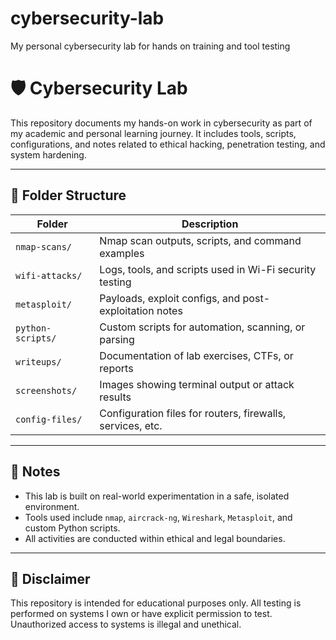 # cybersecurity-lab
My personal cybersecurity lab for hands on training and tool testing
# 🛡️ Cybersecurity Lab

This repository documents my hands-on work in cybersecurity as part of my academic and personal learning journey. It includes tools, scripts, configurations, and notes related to ethical hacking, penetration testing, and system hardening.

---

## 📁 Folder Structure

| Folder            | Description |
|-------------------|-------------|
| `nmap-scans/`     | Nmap scan outputs, scripts, and command examples |
| `wifi-attacks/`   | Logs, tools, and scripts used in Wi-Fi security testing |
| `metasploit/`     | Payloads, exploit configs, and post-exploitation notes |
| `python-scripts/` | Custom scripts for automation, scanning, or parsing |
| `writeups/`       | Documentation of lab exercises, CTFs, or reports |
| `screenshots/`    | Images showing terminal output or attack results |
| `config-files/`   | Configuration files for routers, firewalls, services, etc. |

---

## 📝 Notes

- This lab is built on real-world experimentation in a safe, isolated environment.
- Tools used include `nmap`, `aircrack-ng`, `Wireshark`, `Metasploit`, and custom Python scripts.
- All activities are conducted within ethical and legal boundaries.

---

## 🔐 Disclaimer

This repository is intended for educational purposes only. All testing is performed on systems I own or have explicit permission to test. Unauthorized access to systems is illegal and unethical.
